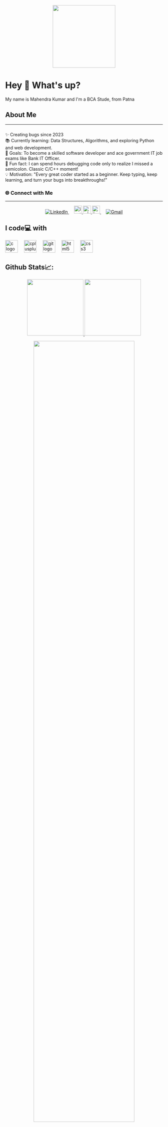 <div align="center">
  <img height="200" src="https://cdn.dribbble.com/users/2131993/screenshots/4948736/thoughtworks-gif_dribbble.gif"  />
</div>

<h1 align="left">Hey 👋 What's up?</h1>
<p align="left">My name is Mahendra Kumar and I'm a BCA Stude, from Patna</p>
<!--"Second Year || BCA (Bachelor of Computer Applications) Student"  
|| Proficient in C \ C++ || -->

## About Me
---
###
<p align="left">✨ Creating bugs since 2023<br>📚 Currently learning: Data Structures, Algorithms, and exploring Python and web development.<br>🎯 Goals: To become a skilled software developer and ace government IT job exams like Bank IT Officer.<br>🎲 Fun fact: I can spend hours debugging code only to realize I missed a semicolon. Classic C/C++ moment!<br>💡 Motivation: "Every great coder started as a beginner. Keep typing, keep learning, and turn your bugs into breakthroughs!"</p>


### 🌐 Connect with Me  
---
<p align="center">
  <a href="https://www.linkedin.com/in/mahendra-kumar-1401s/" target="_blank">
    <img alt="LinkedIn" src="https://img.shields.io/badge/-LinkedIn-0077B5?style=for-the-badge&logo=linkedin&logoColor=white" />
  </a>
  &nbsp;&nbsp;&nbsp;
  <!--<a href="https://leetcode.com/u//" target="_blank">
    <img alt="LeetCode" src="https://img.shields.io/badge/-LeetCode-FFA116?style=for-the-badge&logo=LeetCode&logoColor=black" />
  </a> 
  &nbsp;&nbsp;&nbsp;
  <a href="https://discordapp.com/users/1268618969968017539" target="_blank">
    <img alt="Discord" src="https://img.shields.io/badge/-Discord-5865F2?style=for-the-badge&logo=discord&logoColor=white" />
  </a> -->
   <a href="https://www.instagram.com/__maahi__ve" target="_blank">
    <img src="https://img.shields.io/static/v1?message=Instagram&logo=instagram&label=&color=E4405F&logoColor=white&labelColor=&style=flat" height="25" alt="instagram logo"  />
  </a>
  <a href="https://wa.me/917739830291" target="_blank">
    <img src="https://img.shields.io/static/v1?message=Whatsapp&logo=whatsapp&label=&color=25D366&logoColor=white&labelColor=&style=flat" height="25" alt="whatsapp logo"  />
  </a>
  <a href="https://www.hackerrank.com/maahive7739" target="_blank">
    <img src="https://img.shields.io/static/v1?message=HackerRank&logo=hackerrank&label=&color=2EC866&logoColor=white&labelColor=&style=flat" height="25" alt="hackerrank logo"  />
  </a>
  &nbsp;&nbsp;&nbsp;
  <a href="mailto:maaahive7739@gmail.com" target="_blank">
    <img alt="Gmail" src="https://img.shields.io/badge/-Gmail-D14836?style=for-the-badge&logo=gmail&logoColor=white" />
    
  </a>
</p>

<!-- <div align="left">
  <a href="https://www.linkedin.com/in/mahendra-kumar-1401s" target="_blank">
    <img src="https://img.shields.io/static/v1?message=LinkedIn&logo=linkedin&label=&color=0077B5&logoColor=white&labelColor=&style=flat" height="25" alt="linkedin logo"  />
  </a>
  <a href="https://www.instagram.com/__maahi__ve" target="_blank">
    <img src="https://img.shields.io/static/v1?message=Instagram&logo=instagram&label=&color=E4405F&logoColor=white&labelColor=&style=flat" height="25" alt="instagram logo"  />
  </a>
  <a href="https://wa.me/917739830291" target="_blank">
    <img src="https://img.shields.io/static/v1?message=Whatsapp&logo=whatsapp&label=&color=25D366&logoColor=white&labelColor=&style=flat" height="25" alt="whatsapp logo"  />
  </a>
  <a href="https://www.hackerrank.com/maahive7739" target="_blank">
    <img src="https://img.shields.io/static/v1?message=HackerRank&logo=hackerrank&label=&color=2EC866&logoColor=white&labelColor=&style=flat" height="25" alt="hackerrank logo"  />
  </a>
  <a href="mailto:maaahive7739@gmail.com" target="_blank">
    <img src="https://img.shields.io/static/v1?message=Gmail&logo=gmail&label=&color=D14836&logoColor=white&labelColor=&style=flat" height="25" alt="gmail logo"  />
  </a>
</div>
-->

## <h2 align="left">I code💻 with</h2>

<div align="left">
  <img src="https://cdn.jsdelivr.net/gh/devicons/devicon/icons/c/c-line.svg" height="40" alt="c logo"  />
  <img width="12" />
  <img src="https://cdn.jsdelivr.net/gh/devicons/devicon/icons/cplusplus/cplusplus-original.svg" height="40" alt="cplusplus logo"  />
  <img width="12" />
  <img src="https://cdn.jsdelivr.net/gh/devicons/devicon/icons/git/git-original-wordmark.svg" height="40" alt="git logo"  />
  <img width="12" />
  <img src="https://cdn.jsdelivr.net/gh/devicons/devicon/icons/html5/html5-original-wordmark.svg" height="40" alt="html5 logo"  />
  <img width="12" />
  <img src="https://cdn.jsdelivr.net/gh/devicons/devicon/icons/css3/css3-original-wordmark.svg" height="40" alt="css3 logo"  />
</div>

 ## Github Stats📈:
<p align="center">
    <a href="https://github.com/maahive-77">
        <img height="180em" src="https://github-readme-stats-git-masterrstaa-rickstaa.vercel.app/api?username=maahive-77&show_icons=true&theme=nightowl&include_all_commits=true&count_private=true&hide_border=true"/>
        <img height="180em" src="https://github-readme-stats-eight-theta.vercel.app/api/top-langs/?username=maahive-77&langs_count=12&layout=compact&langs_count=8&theme=nightowl&include_all_commits=true&count_private=true&hide_border=true" />
    </a>
</p>



 <p align="center">
   <a href="https://github.com/maahive-77"> 
     <img width="80%" src="https://github-readme-streak-stats.herokuapp.com/?user=maahive-77&show_icons=true&locale=en&layout=demo&theme=nightowl&hide_border=true" /> 
   </a>  
 </p>

<br>

<!-- <div align="center">
  <a href="https://github.com/maahive-77">
    <img src="https://quotes-github-readme.vercel.app/api?theme=dark">
  </a>
 </div> -->
<div align="left">
</div>

###
